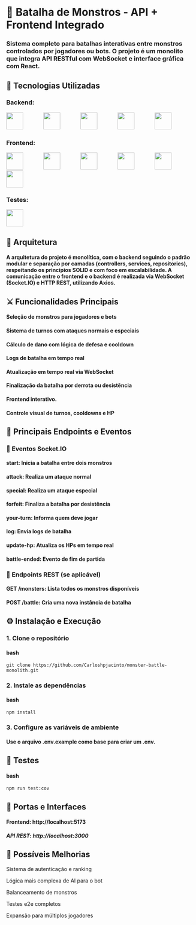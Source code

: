# 🧩 Batalha de Monstros - API + Frontend Integrado

### Sistema completo para batalhas interativas entre monstros controlados por jogadores ou bots. O projeto é um monolito que integra API RESTful com WebSocket e interface gráfica com React.

## 🚀 Tecnologias Utilizadas
### Backend:

<div>
  <img src="https://cdn.jsdelivr.net/gh/devicons/devicon@latest/icons/nodejs/nodejs-original-wordmark.svg" width="45" height="45" style="margin-right: 50px;"/>
  <img src="https://cdn.jsdelivr.net/gh/devicons/devicon@latest/icons/typescript/typescript-original.svg" width="45" height="45" style="margin-right: 50px;"/>
  <img src="https://cdn.jsdelivr.net/gh/devicons/devicon@latest/icons/express/express-original-wordmark.svg" width="45" height="45" style="margin-right: 50px;"/>
  <img src="https://cdn.jsdelivr.net/gh/devicons/devicon@latest/icons/socketio/socketio-original-wordmark.svg" width="45" height="45" style="margin-right: 50px;"/>
  <img src="https://cdn.jsdelivr.net/gh/devicons/devicon@latest/icons/mysql/mysql-original.svg" width="45" height="45" style="margin-right: 50px;"/>
</div>

### Frontend:
<div>
  <img src="https://cdn.jsdelivr.net/gh/devicons/devicon@latest/icons/nodejs/nodejs-original-wordmark.svg" width="45" height="45" style="margin-right: 50px;"/>
  <img src="https://cdn.jsdelivr.net/gh/devicons/devicon@latest/icons/javascript/javascript-original.svg" width="45" height="45" style="margin-right: 50px;"/>
  <img src="https://cdn.jsdelivr.net/gh/devicons/devicon@latest/icons/react/react-original.svg" width="45" height="45" style="margin-right: 50px;"/>
  <img src="https://cdn.jsdelivr.net/gh/devicons/devicon@latest/icons/vitejs/vitejs-original.svg" width="45" height="45" style="margin-right: 50px;"/>
  <img src="https://cdn.jsdelivr.net/gh/devicons/devicon@latest/icons/socketio/socketio-original-wordmark.svg" width="45" height="45" style="margin-right: 50px;"/>
  <img src="https://cdn.jsdelivr.net/gh/devicons/devicon@latest/icons/axios/axios-plain.svg" width="45" height="45" style="margin-right: 50px;"/>
</div>

### Testes:
<div>
  <img src="https://cdn.jsdelivr.net/gh/devicons/devicon@latest/icons/jest/jest-plain.svg" width="45" height="45" style="margin-right: 50px;"/>
</div>

## 📁 Arquitetura

#### A arquitetura do projeto é monolítica, com o backend seguindo o padrão modular e separação por camadas (controllers, services, repositories), respeitando os princípios SOLID e com foco em escalabilidade. A comunicação entre o frontend e o backend é realizada via WebSocket (Socket.IO) e HTTP REST, utilizando Axios.

## ⚔️ Funcionalidades Principais
#### Seleção de monstros para jogadores e bots

#### Sistema de turnos com ataques normais e especiais

#### Cálculo de dano com lógica de defesa e cooldown

#### Logs de batalha em tempo real

#### Atualização em tempo real via WebSocket

#### Finalização da batalha por derrota ou desistência

#### Frontend interativo.

#### Controle visual de turnos, cooldowns e HP

## 📡 Principais Endpoints e Eventos

### 🔁 Eventos Socket.IO

#### start: Inicia a batalha entre dois monstros

#### attack: Realiza um ataque normal

#### special: Realiza um ataque especial

#### forfeit: Finaliza a batalha por desistência

#### your-turn: Informa quem deve jogar

#### log: Envia logs de batalha

#### update-hp: Atualiza os HPs em tempo real

#### battle-ended: Evento de fim de partida

### 📨 Endpoints REST (se aplicável)
#### GET /monsters: Lista todos os monstros disponíveis

#### POST /battle: Cria uma nova instância de batalha

## ⚙️ Instalação e Execução

### 1. Clone o repositório
#### bash

    git clone https://github.com/Carloshpjacinto/monster-battle-monolith.git
    
### 2. Instale as dependências
#### bash

    npm install
    
### 3. Configure as variáveis de ambiente

#### Use o arquivo .env.example como base para criar um .env.

## 🧪 Testes
#### bash

    npm run test:cov
    
## 🚪 Portas e Interfaces

#### Frontend: http://localhost:5173

##### API REST: http://localhost:3000

## 🔧 Possíveis Melhorias

Sistema de autenticação e ranking

Lógica mais complexa de AI para o bot

Balanceamento de monstros

Testes e2e completos

Expansão para múltiplos jogadores

